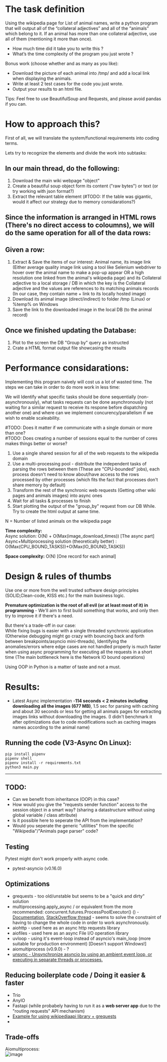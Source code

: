 # The task definition

Using the wikipedia page for List of animal names, write a python program that will output all of the “collateral adjectives” and all of the “animals” which belong to it. If an animal has more than one collateral adjective, use all of them (mentioning it more than once).

- How much time did it take you to write this ?
- What’s the time complexity of the program you just wrote ?

Bonus work (choose whether and as many as you like):
- Download the picture of each animal into /tmp/ and add a local link when displaying the animals.
- Write at least 2 test cases for the code you just wrote.
- Output your results to an html file.

Tips: Feel free to use BeautifulSoup and Requests, and please avoid pandas if you can.  

# How to approach this?
First of all, we will translate the system/functional requirements into coding terms.

Lets try to recognize the elements and divide the work into subtasks:

In our main thread, do the following:
----------------------------------------------------------------
1. Download the main wiki webpage "object" 
2. Create a beautiful soup object form its content ("raw bytes") or text (or try working with json format?)
3. Extract the relevant table element (#TODO: If the table was gigantic, would it affect our strategy due to memory considarations?)

Since the information is arranged in HTML rows (There's no direct access to coloumns), we will do the same operation for all of the data rows:  
----
Given a row:  
--
1. Extract & Save the items of our interest: Animal name, its image link (Either average quality image link using a tool like Selenium webdriver to hover over the animal name to make a pop-up appear OR a high resolution one linked from the animal's wikipedia page) and its Collateral adjective to a local storage / DB in which the key is the Collateral adjective and the values are references to its matching animals records (In our case, they contain name + link to its locally hosted image)
2. Download its animal image (direct/indirect) to folder /tmp (Linux) or %temp% on Windows
3. Save the link to the downloaded image in the local DB (to the animal record)

Once we finished updating the Database:
--
1. Plot to the screen the DB "Group by" query as instructed
2. Crate a HTML format output file showcasing the results

# Performance considarations:
Implementing this program naively will cost us a lot of wasted time.
The steps we can take in order to do more work in less time:

We will Identify what specific tasks should be done sequentially (non-asynchronously), what tasks requests can be done asynchronously (not waiting for a similar request to receive its respone before dispatching another one) and where can we implement concurency/parallelism if we wish to enable scaleability. 

#TODO: Does it matter if we communicate with a single domain or more than one?  
#TODO: Does creating a number of sessions equal to the number of cores makes things better or worse?  
1. Use a single shared session for all of the web requests to the wikipedia domain
2. Use a multi-processing pool - distribute the independent tasks of parsing the rows between them (These are "CPU-bounded" jobs), each process doesn't need to know about/have access to the rows processed by other processes (which fits the fact that processes don't share memory by default)
3. Transform the rest of the synchronic web requests (Getting other wiki pages and animals images) into async ones
4. Wait for all tasks & processes to finish
5. Start plotting the output of the "group_by" request from our DB While. Try to create the html output at same time.

N = Number of listed animals on the wikipedia page

**Time complexity:**  
Async solution: O(N) + O(Max(image_download_times)) [The async part]  
Async+Multiprocessing solution (theoretically better) : O(Max(CPU_BOUND_TASKS))+O(Max(IO_BOUND_TASKS))

**Space complexity:** O(N) [One record for each animal]

# Design & rules of thumbs
Use one or more from the well trusted software design principles
(SOLID,Clean-code, KISS etc.) for the main business logic.

**Premature optimization is the root of all evil (or at least most of it) in programming** - We'll aim to first build something that works, and only then try to improve it if there's a need.  

But there's a trade-off in our case:  
While fixing bugs is easier with a single threaded synchronic application (Otherwise debugging might go crazy with bouncing back and forth between breakpoints/asyncio mini-threads), Identifying the anomalies/errors where edge cases are not handled properly is much faster when using async programming for executing all the requests in a short time (The main bottleneck here is the Network IO bound operations) 

Using OOP in Python is a matter of taste and not a must.

# Results:
- Latest Async implementation -**114 seconds < 2 minutes including downloading all the images (677 MB)**, 1.5 sec for parsing with caching and about 30  seconds or less for getting all animals pages for extracting images links without downloading the images. (I didn't benchmark it after optimizations due to code modifications such as caching images names according to the animal name)   

## Running the code (V3-Async On Linux):
```
pip install pipenv  
pipenv shell  
pipenv install -r requirements.txt
python3 main.py
```
---------------------
## TODO: 
- Can we benefit from inheritance (OOP) in this case?
- How would you give the "requests sender function" access to the session object in a smart way? (sharing a datastructure without using global variable / class attribute)   
- Is it possible here to seperate the API from the implementation?
- Would you seperate the generic "utilities" from the specific "Wikipedia"/"Animals page parser" code?

## Testing
Pytest might don't work properly with async code.
* pytest-asyncio (v0.16.0)

## Optimizations
* grequests - too old/unstable but seems to be a "quick and dirty" solution
* multiprocessing.apply_async / or equivalent from the more recommended: concurrent.futures.ProcessPoolExecutor() () - [Documentation](https://docs.python.org/3/library/multiprocessing.html), [StackOverflow thread](https://stackoverflow.com/questions/8533318/multiprocessing-pool-when-to-use-apply-apply-async-or-map) - seems to solve the constraint of having to change the whole code in order to work asynchronously.
* aiohttp - used here as an async http requests library
* aiofiles - used here as an async File I/O operation library 
* uvloop - using it's event-loop instead of asyncio's main_loop (more suitable for production environment) [Doesn't support Windows!]
* aiomultiprocess (v0.9.0) - ?
* [unsync - Unsynchronize asyncio by using an ambient event loop, or executing in separate threads or processes.](https://github.com/alex-sherman/unsync/)

## Reducing boilerplate code / Doing it easier & faster
* Trio
* AnyIO 
* Fastapi (while probabely having to run it as a **web server app** due to the "routing requests" API mechanism)
* [Example for using wikipediaapi library + grequests](https://github.com/DanOren/Web_Scraping_Project_ITC/blob/main/URL_scraper.py)
* 
## Trade-offs


Aiomultiprocess:  
![image](https://user-images.githubusercontent.com/26879273/145200762-d4ac346c-a7d0-4fa1-8979-0f34eb351f82.png)


